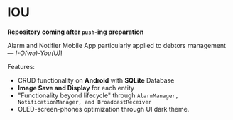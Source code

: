 # IOU

**Repository coming after `push`-ing preparation**

Alarm and Notifier Mobile App particularly applied to debtors management — *I-O(we)-You(U)*!

Features:
- CRUD functionality on **Android** with **SQLite** Database
- **Image Save and Display** for each entity
- "Functionality beyond lifecycle" through `AlarmManager, NotificationManager, and BroadcastReceiver`
- OLED-screen-phones optimization through UI dark theme.








